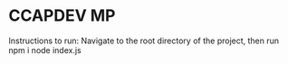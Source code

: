 # CCAPDEV MP

Instructions to run:
Navigate to the root directory of the project, then run
npm i
node index.js